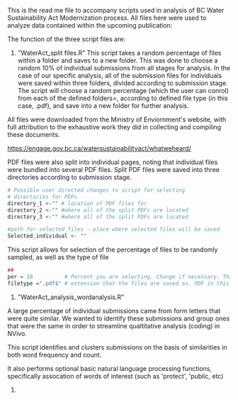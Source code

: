 This is the read me file to accompany scripts used in analysis of BC Water Sustainability Act Modernization process. All files here were used to analyze data contained within the upcoming publication:

The function of the three script files are:

1.  "WaterAct\_split files.R" This script takes a random percentage of files within a folder and saves to a new folder. This was done to choose a random 10% of individual submissions from all stages for analysis. In the case of our specific analysis, all of the submission files for individuals were saved within three folders, divided according to submission stage. The script will choose a random percentage (which the user can conrol) from each of the defined folders=, according to defined file type (in this case, .pdf), and save into a new folder for further analysis.

All files were downloaded from the Ministry of Enviornment's website, with full attribution to the exhaustive work they did in collecting and compiling these documents.

<https://engage.gov.bc.ca/watersustainabilityact/whatweheard/>

PDF files were also split into individual pages, noting that individual files were bundled into several PDF files. Split PDF files were saved into three directories according to submission stage.

``` r
# Possible user directed changes to script for selecting 
# directories for PDFs
directory_1 <-"" # location of PDF files for
directory_2 <-"" #where all of the split PDFs are located
directory_3 <-"" #where all of the split PDFs are located

#path for selected files - place where selected files will be saved
Selected_individual <- ""
```

This script allows for selection of the percentage of files to be randomly sampled, as well as the type of file

``` r
##
per = 10          # Percent you are selecting. Change if necessary. This was 10% in our case
filetype =".pdf$" # extension that the files are saved as. PDF in this case (default from MoE).
```

1.  "WaterAct\_analysis\_wordanalysis.R"

A large percentage of individual submissions came from form letters that were quite similar. We wanted to identify these submissions and group ones that were the same in order to streamline qualtitative analysis (coding) in NVivo.

This script identifies and clusters submissions on the basis of similarities in both word frequency and count.

It also performs optional basic natural language processing functions, specifically assocation of words of interest (such as 'protect', 'public, etc)

1.
